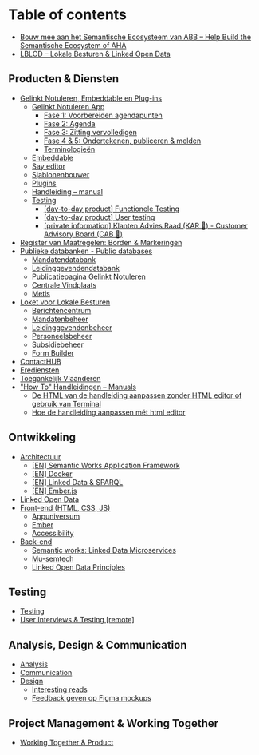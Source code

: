 # Table of contents

* [Bouw mee aan het Semantische Ecosysteem van ABB  – Help Build the Semantische Ecosystem of AHA](README.md)
* [LBLOD – Lokale Besturen & Linked Open Data](lblod-lokale-besturen-and-linked-open-data.md)

## Producten & Diensten

* [Gelinkt Notuleren, Embeddable en Plug-ins](producten-and-diensten/gelinkt-notuleren/README.md)
  * [Gelinkt Notuleren App](producten-and-diensten/gelinkt-notuleren/gelinkt-notuleren-app/README.md)
    * [Fase 1: Voorbereiden agendapunten](producten-and-diensten/gelinkt-notuleren/gelinkt-notuleren-app/fase-1-voorbereiden-agendapunten.md)
    * [Fase 2: Agenda](producten-and-diensten/gelinkt-notuleren/gelinkt-notuleren-app/fase-2-agenda.md)
    * [Fase 3: Zitting vervolledigen](producten-and-diensten/gelinkt-notuleren/gelinkt-notuleren-app/fase-3-zitting-vervolledigen.md)
    * [Fase 4 & 5: Ondertekenen, publiceren & melden](producten-and-diensten/gelinkt-notuleren/gelinkt-notuleren-app/gelinkt-notuleren-ondersteunt-gelinkt-publiceren.md)
    * [Terminologieën](producten-and-diensten/gelinkt-notuleren/gelinkt-notuleren-app/terminologieen.md)
  * [Embeddable](producten-and-diensten/gelinkt-notuleren/embeddable.md)
  * [Say editor](producten-and-diensten/gelinkt-notuleren/say-editor.md)
  * [Sjablonenbouwer](producten-and-diensten/gelinkt-notuleren/sjablonenbouwer.md)
  * [Plugins](producten-and-diensten/gelinkt-notuleren/plugins.md)
  * [Handleiding – manual](producten-and-diensten/gelinkt-notuleren/handleiding-manual.md)
  * [Testing](producten-and-diensten/gelinkt-notuleren/testing/README.md)
    * [\[day-to-day product\] Functionele Testing](producten-and-diensten/gelinkt-notuleren/testing/functionele-testing.md)
    * [\[day-to-day product\] User testing](producten-and-diensten/gelinkt-notuleren/testing/user-testing.md)
    * [\[private information\] Klanten Advies Raad \(KAR 🚃\) - Customer Advisory Board \(CAB 🚕\)](producten-and-diensten/gelinkt-notuleren/testing/private-information-klanten-advies-raad-kar-customer-advisory-board-cab.md)
* [Register van Maatregelen: Borden & Markeringen](producten-and-diensten/register-van-maatregelen-borden-and-markeringen.md)
* [Publieke databanken - Public databases](producten-and-diensten/wikis-and-publieke-databanken-public-databases/README.md)
  * [Mandatendatabank](producten-and-diensten/wikis-and-publieke-databanken-public-databases/mandatendatabank.md)
  * [Leidinggevendendatabank](producten-and-diensten/wikis-and-publieke-databanken-public-databases/leidinggevendendatabank.md)
  * [Publicatiepagina Gelinkt Notuleren](producten-and-diensten/wikis-and-publieke-databanken-public-databases/publicatiepagina-gelinkt-notuleren.md)
  * [Centrale Vindplaats](producten-and-diensten/wikis-and-publieke-databanken-public-databases/centrale-vindplaats.md)
  * [Metis](producten-and-diensten/wikis-and-publieke-databanken-public-databases/metis.md)
* [Loket voor Lokale Besturen](producten-and-diensten/loket-voor-lokale-besturen/README.md)
  * [Berichtencentrum](producten-and-diensten/loket-voor-lokale-besturen/berichtencentrum.md)
  * [Mandatenbeheer](producten-and-diensten/loket-voor-lokale-besturen/mandatendatabank.md)
  * [Leidinggevendenbeheer](producten-and-diensten/loket-voor-lokale-besturen/leidinggevendendatabank.md)
  * [Personeelsbeheer](producten-and-diensten/loket-voor-lokale-besturen/personeelsbeheer.md)
  * [Subsidiebeheer](producten-and-diensten/loket-voor-lokale-besturen/subsidiebeheer.md)
  * [Form Builder](producten-and-diensten/loket-voor-lokale-besturen/form-builder.md)
* [ContactHUB](producten-and-diensten/contacthub.md)
* [Erediensten](producten-and-diensten/erediensten.md)
* [Toegankelijk Vlaanderen](producten-and-diensten/toegankelijk-vlaanderen.md)
* ["How To" Handleidingen – Manuals](producten-and-diensten/handleidingen-manuals/README.md)
  * [De HTML van de handleiding aanpassen zonder HTML editor of gebruik van Terminal](producten-and-diensten/handleidingen-manuals/de-html-van-de-handleiding-aanpassen-zonder-html-editor-of-gebruik-van-terminal.md)
  * [Hoe de handleiding aanpassen mét html editor](producten-and-diensten/handleidingen-manuals/untitled.md)

## Ontwikkeling

* [Architectuur](ontwikkeling/architectuur/README.md)
  * [\[EN\] Semantic Works Application Framework](ontwikkeling/architectuur/semantic-works-application-framework.md)
  * [\[EN\] Docker](ontwikkeling/architectuur/docker.md)
  * [\[EN\] Linked Data & SPARQL](ontwikkeling/architectuur/linked-data-and-sparql.md)
  * [\[EN\] Ember.js](ontwikkeling/architectuur/ember.js.md)
* [Linked Open Data](ontwikkeling/linked-open-data.md)
* [Front-end \(HTML, CSS, JS\)](ontwikkeling/front-end/README.md)
  * [Appuniversum](ontwikkeling/front-end/css.md)
  * [Ember](ontwikkeling/front-end/ember.md)
  * [Accessibility](ontwikkeling/front-end/accessibility.md)
* [Back-end](ontwikkeling/back-end/README.md)
  * [Semantic works: Linked Data Microservices](ontwikkeling/back-end/semantic-works.md)
  * [Mu-semtech](ontwikkeling/back-end/mu-semtech.md)
  * [Linked Open Data Principles](ontwikkeling/back-end/linked-open-data.md)

## Testing

* [Testing](testing/testing.md)
* [User Interviews & Testing \[remote\]](testing/user-interviews-and-testing.md)

## Analysis, Design & Communication

* [Analysis](analysis-design-and-communication/analysis.md)
* [Communication](analysis-design-and-communication/communication.md)
* [Design](analysis-design-and-communication/design/README.md)
  * [Interesting reads](analysis-design-and-communication/design/design-systems.md)
  * [Feedback geven op Figma mockups](analysis-design-and-communication/design/feedback-geven-op-figma-mockups.md)

## Project Management & Working Together

* [Working Together & Product](project-management-and-working-together/working-together-and-product.md)

